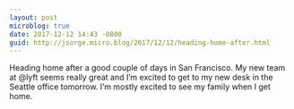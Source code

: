 ```yaml
---
layout: post
microblog: true
date: 2017-12-12 14:43 -0800
guid: http://jsorge.micro.blog/2017/12/12/heading-home-after.html
---
```

Heading home after a good couple of days in San Francisco. My new team at @lyft seems really great and I’m excited to get to my new desk in the Seattle office tomorrow. I’m mostly excited to see my family when I get home.
